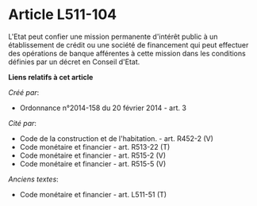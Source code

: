 # Article L511-104

L'Etat peut confier une mission permanente d'intérêt public à un établissement de crédit ou une société de financement qui
peut effectuer des opérations de banque afférentes à cette mission dans les conditions définies par un décret en Conseil
d'Etat.

**Liens relatifs à cet article**

_Créé par_:

  - Ordonnance n°2014-158 du 20 février 2014 - art. 3

_Cité par_:

  - Code de la construction et de l'habitation. - art. R452-2 (V)
  - Code monétaire et financier - art. R513-22 (T)
  - Code monétaire et financier - art. R515-2 (V)
  - Code monétaire et financier - art. R515-5 (V)

_Anciens textes_:

  - Code monétaire et financier - art. L511-51 (T)
